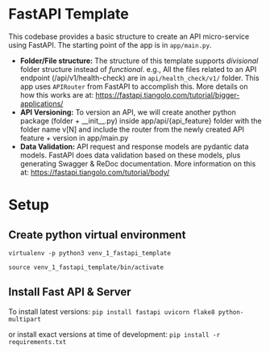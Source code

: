 # FastAPI Template
This codebase provides a basic structure to create an API micro-service using FastAPI. The starting point of the app is in `app/main.py`.
- **Folder/File structure:** The structure of this template supports *divisional* folder structure instead of *functional*. e.g., All the files related to an API endpoint (/api/v1/health-check) are in `api/health_check/v1/` folder. This app uses `APIRouter` from FastAPI to accomplish this. More details on how this works are at: https://fastapi.tiangolo.com/tutorial/bigger-applications/
- **API Versioning:** To version an API, we will create another python package (folder + \_\_init\_\_.py) inside app/api/{api_feature} folder with the folder name v[N] and include the router from the newly created API feature + version in app/main.py
- **Data Validation:** API request and response models are pydantic data models. FastAPI does data validation based on these models, plus generating Swagger & ReDoc documentation. More information on this at: https://fastapi.tiangolo.com/tutorial/body/

# Setup

## Create python virtual environment
`virtualenv -p python3 venv_1_fastapi_template`

`source venv_1_fastapi_template/bin/activate`

## Install Fast API & Server
To install latest versions: `pip install fastapi uvicorn flake8 python-multipart`

or install exact versions at time of development: `pip install -r requirements.txt`

To generate pip requirements file: `pip freeze > requirements.txt`

# Usage
## Start server
Inside the `app` directory execute the following command to start server pointing to the module `main` and object `app`:

`cd app`

`uvicorn main:app --reload` 

## API Documentation Swagger & ReDoc
Once server is started, API docs can be found at:

Swagger: http://127.0.0.1:8000/docs

ReDoc: http://127.0.0.1:8000/redoc